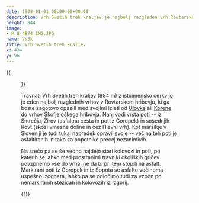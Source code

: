 ```yaml
---
date: 1900-01-01 00:00:00+00:00
description: Vrh Svetih treh kraljev je najbolj razgleden vrh Rovtarskega hribovja
height: 844
image:
- M_8-4874_IMG.JPG
name: Vs3k
title: Vrh Svetih treh kraljev
x: 434
y: 96
---
```

{{<figure src="M_8-4874_IMG.JPG" caption="Pogled na Vrh svetih treh kraljev iz Izgorij">}} 

Travnati Vrh Svetih treh kraljev (884 m) z istoimensko cerkvijo je eden najbolj razglednih vrhov v Rovtarskem hribovju, ki ga boste zagotovo opazili med svojimi izleti od [Ulovke](../ulovka) ali [Korene](../korena) do vrhov Škofjeloškega hribovja. Nanj vodi vrsta poti -- iz Smrečja, Žirov (asfaltna cesta in pot iz Goropek) in sosednjih Rovt (skozi vmesne doline in čez Hlevni vrh). Kot marsikje v Sloveniji je tudi tukaj napredek opravil svoje -- večina teh poti je asfaltiranih in tako za popotnike precej nezanimivih.

Na srečo pa se še vedno najdejo stari kolovozi in poti, po katerih se lahko med prostranimi travniki okoliških gričev povzpnemo vse do vrha, ne da bi pri tem stopili na asfalt. Markirani poti iz Goropek in iz Sopota se asfaltu večinoma uspešno izogneta, lahko pa se odločimo tudi za vzpon po nemarkiranih stezicah in kolovozih iz Izgorij.

{{<multipath-hike-list>}}
